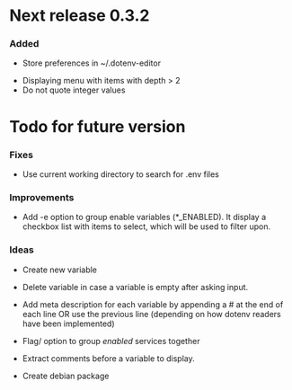 # Next release 0.3.2

### Added
+ Store preferences in ~/.dotenv-editor
- Displaying menu with items with depth > 2
- Do not quote integer values


# Todo for future version

### Fixes
- Use current working directory to search for .env files

### Improvements
- Add -e option to group enable variables (*_ENABLED). It display a checkbox
  list with items to select, which will be used to filter upon.

### Ideas
- Create new variable
- Delete variable in case a variable is empty after asking input.
- Add meta description for each variable by appending a # at the end of each
  line OR use the previous line (depending on how dotenv readers have been
  implemented)


- Flag/ option to group *enabled* services together
- Extract comments before a variable to display.
- Create debian package

